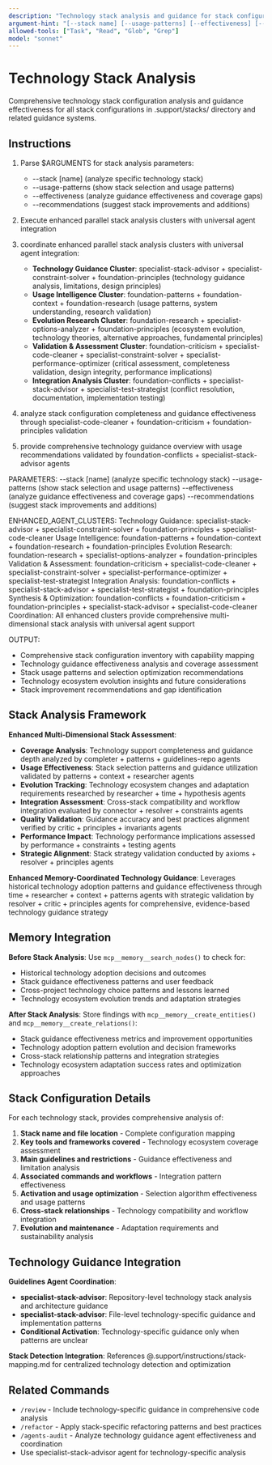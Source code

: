 ```yaml
---
description: "Technology stack analysis and guidance for stack configurations and technology choices"
argument-hint: "[--stack name] [--usage-patterns] [--effectiveness] [--recommendations]"
allowed-tools: ["Task", "Read", "Glob", "Grep"]
model: "sonnet"
---
```


# Technology Stack Analysis

Comprehensive technology stack configuration analysis and guidance effectiveness for all stack configurations in .support/stacks/ directory and related guidance systems.

## Instructions

1. Parse $ARGUMENTS for stack analysis parameters:
   - --stack [name] (analyze specific technology stack)
   - --usage-patterns (show stack selection and usage patterns)
   - --effectiveness (analyze guidance effectiveness and coverage gaps)
   - --recommendations (suggest stack improvements and additions)

2. Execute enhanced parallel stack analysis clusters with universal agent integration
1. coordinate enhanced parallel stack analysis clusters with universal agent integration:
   - **Technology Guidance Cluster**: specialist-stack-advisor + specialist-constraint-solver + foundation-principles (technology guidance analysis, limitations, design principles)
   - **Usage Intelligence Cluster**: foundation-patterns + foundation-context + foundation-research (usage patterns, system understanding, research validation)
   - **Evolution Research Cluster**: foundation-research + specialist-options-analyzer + foundation-principles (ecosystem evolution, technology theories, alternative approaches, fundamental principles)
   - **Validation & Assessment Cluster**: foundation-criticism + specialist-code-cleaner + specialist-constraint-solver + specialist-performance-optimizer (critical assessment, completeness validation, design integrity, performance implications)
   - **Integration Analysis Cluster**: foundation-conflicts + specialist-stack-advisor + specialist-test-strategist (conflict resolution, documentation, implementation testing)
2. analyze stack configuration completeness and guidance effectiveness through specialist-code-cleaner + foundation-criticism + foundation-principles validation
3. provide comprehensive technology guidance overview with usage recommendations validated by foundation-conflicts + specialist-stack-advisor agents

PARAMETERS:
--stack [name] (analyze specific technology stack)
--usage-patterns (show stack selection and usage patterns)
--effectiveness (analyze guidance effectiveness and coverage gaps)
--recommendations (suggest stack improvements and additions)

ENHANCED_AGENT_CLUSTERS:
Technology Guidance: specialist-stack-advisor + specialist-constraint-solver + foundation-principles + specialist-code-cleaner
Usage Intelligence: foundation-patterns + foundation-context + foundation-research + foundation-principles
Evolution Research: foundation-research + specialist-options-analyzer + foundation-principles
Validation & Assessment: foundation-criticism + specialist-code-cleaner + specialist-constraint-solver + specialist-performance-optimizer + specialist-test-strategist
Integration Analysis: foundation-conflicts + specialist-stack-advisor + specialist-test-strategist + foundation-principles
Synthesis & Optimization: foundation-conflicts + foundation-criticism + foundation-principles + specialist-stack-advisor + specialist-code-cleaner
Coordination: All enhanced clusters provide comprehensive multi-dimensional stack analysis with universal agent support

OUTPUT:
- Comprehensive stack configuration inventory with capability mapping
- Technology guidance effectiveness analysis and coverage assessment
- Stack usage patterns and selection optimization recommendations
- Technology ecosystem evolution insights and future considerations
- Stack improvement recommendations and gap identification

## Stack Analysis Framework

**Enhanced Multi-Dimensional Stack Assessment**:
- **Coverage Analysis**: Technology support completeness and guidance depth analyzed by completer + patterns + guidelines-repo agents
- **Usage Effectiveness**: Stack selection patterns and guidance utilization validated by patterns + context + researcher agents
- **Evolution Tracking**: Technology ecosystem changes and adaptation requirements researched by researcher + time + hypothesis agents
- **Integration Assessment**: Cross-stack compatibility and workflow integration evaluated by connector + resolver + constraints agents
- **Quality Validation**: Guidance accuracy and best practices alignment verified by critic + principles + invariants agents
- **Performance Impact**: Technology performance implications assessed by performance + constraints + testing agents
- **Strategic Alignment**: Stack strategy validation conducted by axioms + resolver + principles agents

**Enhanced Memory-Coordinated Technology Guidance**: Leverages historical technology adoption patterns and guidance effectiveness through time + researcher + context + patterns agents with strategic validation by resolver + critic + principles agents for comprehensive, evidence-based technology guidance strategy

## Memory Integration

**Before Stack Analysis**: Use `mcp__memory__search_nodes()` to check for:
- Historical technology adoption decisions and outcomes
- Stack guidance effectiveness patterns and user feedback
- Cross-project technology choice patterns and lessons learned
- Technology ecosystem evolution trends and adaptation strategies

**After Stack Analysis**: Store findings with `mcp__memory__create_entities()` and `mcp__memory__create_relations()`:
- Stack guidance effectiveness metrics and improvement opportunities
- Technology adoption pattern evolution and decision frameworks
- Cross-stack relationship patterns and integration strategies
- Technology ecosystem adaptation success rates and optimization approaches

## Stack Configuration Details

For each technology stack, provides comprehensive analysis of:
1. **Stack name and file location** - Complete configuration mapping
2. **Key tools and frameworks covered** - Technology ecosystem coverage assessment
3. **Main guidelines and restrictions** - Guidance effectiveness and limitation analysis
4. **Associated commands and workflows** - Integration pattern effectiveness
5. **Activation and usage optimization** - Selection algorithm effectiveness and usage patterns
6. **Cross-stack relationships** - Technology compatibility and workflow integration
7. **Evolution and maintenance** - Adaptation requirements and sustainability analysis

## Technology Guidance Integration

**Guidelines Agent Coordination**:
- **specialist-stack-advisor**: Repository-level technology stack analysis and architecture guidance
- **specialist-stack-advisor**: File-level technology-specific guidance and implementation patterns
- **Conditional Activation**: Technology-specific guidance only when patterns are unclear

**Stack Detection Integration**: References @.support/instructions/stack-mapping.md for centralized technology detection and optimization

## Related Commands

- `/review` - Include technology-specific guidance in comprehensive code analysis
- `/refactor` - Apply stack-specific refactoring patterns and best practices
- `/agents-audit` - Analyze technology guidance agent effectiveness and coordination
- Use specialist-stack-advisor agent for technology-specific analysis